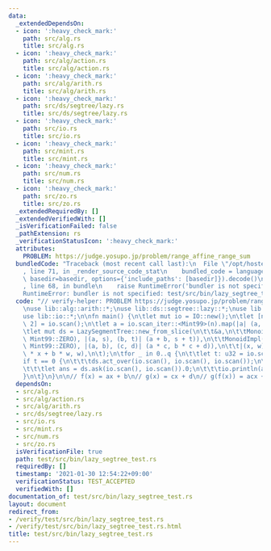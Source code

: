 ```yaml
---
data:
  _extendedDependsOn:
  - icon: ':heavy_check_mark:'
    path: src/alg.rs
    title: src/alg.rs
  - icon: ':heavy_check_mark:'
    path: src/alg/action.rs
    title: src/alg/action.rs
  - icon: ':heavy_check_mark:'
    path: src/alg/arith.rs
    title: src/alg/arith.rs
  - icon: ':heavy_check_mark:'
    path: src/ds/segtree/lazy.rs
    title: src/ds/segtree/lazy.rs
  - icon: ':heavy_check_mark:'
    path: src/io.rs
    title: src/io.rs
  - icon: ':heavy_check_mark:'
    path: src/mint.rs
    title: src/mint.rs
  - icon: ':heavy_check_mark:'
    path: src/num.rs
    title: src/num.rs
  - icon: ':heavy_check_mark:'
    path: src/zo.rs
    title: src/zo.rs
  _extendedRequiredBy: []
  _extendedVerifiedWith: []
  _isVerificationFailed: false
  _pathExtension: rs
  _verificationStatusIcon: ':heavy_check_mark:'
  attributes:
    PROBLEM: https://judge.yosupo.jp/problem/range_affine_range_sum
  bundledCode: "Traceback (most recent call last):\n  File \"/opt/hostedtoolcache/Python/3.9.1/x64/lib/python3.9/site-packages/onlinejudge_verify/documentation/build.py\"\
    , line 71, in _render_source_code_stat\n    bundled_code = language.bundle(stat.path,\
    \ basedir=basedir, options={'include_paths': [basedir]}).decode()\n  File \"/opt/hostedtoolcache/Python/3.9.1/x64/lib/python3.9/site-packages/onlinejudge_verify/languages/user_defined.py\"\
    , line 68, in bundle\n    raise RuntimeError('bundler is not specified: {}'.format(path.as_posix()))\n\
    RuntimeError: bundler is not specified: test/src/bin/lazy_segtree_test.rs\n"
  code: "// verify-helper: PROBLEM https://judge.yosupo.jp/problem/range_affine_range_sum\n\
    \nuse lib::alg::arith::*;\nuse lib::ds::segtree::lazy::*;\nuse lib::mint::*;\n\
    use lib::io::*;\n\nfn main() {\n\tlet mut io = IO::new();\n\tlet [n, q]: [usize;\
    \ 2] = io.scan();\n\tlet a = io.scan_iter::<Mint99>(n).map(|a| (a, Mint99::ONE)).collect::<Vec<_>>();\n\
    \tlet mut ds = LazySegmentTree::new_from_slice(\n\t\t&a,\n\t\tMonoidImpl(|| (Mint99::ZERO,\
    \ Mint99::ZERO), |(a, s), (b, t)| (a + b, s + t)),\n\t\tMonoidImpl(|| (Mint99::ONE,\
    \ Mint99::ZERO), |(a, b), (c, d)| (a * c, b * c + d)),\n\t\t|(x, w), (a, b)| (a\
    \ * x + b * w, w),\n\t);\n\tfor _ in 0..q {\n\t\tlet t: u32 = io.scan();\n\t\t\
    if t == 0 {\n\t\t\tds.act_over(io.scan(), io.scan(), io.scan());\n\t\t} else {\n\
    \t\t\tlet ans = ds.ask(io.scan(), io.scan()).0;\n\t\t\tio.println(ans);\n\t\t\
    }\n\t}\n}\n\n// f(x) = ax + b\n// g(x) = cx + d\n// g(f(x)) = acx + bc + d\n"
  dependsOn:
  - src/alg.rs
  - src/alg/action.rs
  - src/alg/arith.rs
  - src/ds/segtree/lazy.rs
  - src/io.rs
  - src/mint.rs
  - src/num.rs
  - src/zo.rs
  isVerificationFile: true
  path: test/src/bin/lazy_segtree_test.rs
  requiredBy: []
  timestamp: '2021-01-30 12:54:22+09:00'
  verificationStatus: TEST_ACCEPTED
  verifiedWith: []
documentation_of: test/src/bin/lazy_segtree_test.rs
layout: document
redirect_from:
- /verify/test/src/bin/lazy_segtree_test.rs
- /verify/test/src/bin/lazy_segtree_test.rs.html
title: test/src/bin/lazy_segtree_test.rs
---
```

